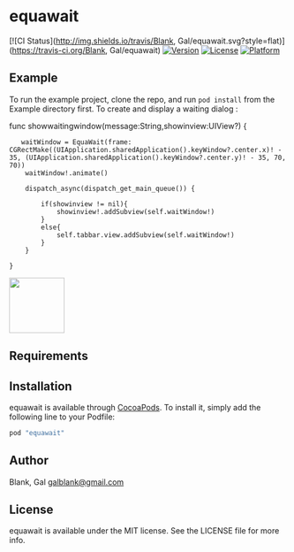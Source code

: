 # equawait

[![CI Status](http://img.shields.io/travis/Blank, Gal/equawait.svg?style=flat)](https://travis-ci.org/Blank, Gal/equawait)
[![Version](https://img.shields.io/cocoapods/v/equawait.svg?style=flat)](http://cocoapods.org/pods/equawait)
[![License](https://img.shields.io/cocoapods/l/equawait.svg?style=flat)](http://cocoapods.org/pods/equawait)
[![Platform](https://img.shields.io/cocoapods/p/equawait.svg?style=flat)](http://cocoapods.org/pods/equawait)

## Example

To run the example project, clone the repo, and run `pod install` from the Example directory first.
To create and display a waiting dialog :

func showwaitingwindow(message:String,showinview:UIView?)
    {
        
       waitWindow = EquaWait(frame: CGRectMake((UIApplication.sharedApplication().keyWindow?.center.x)! - 35, (UIApplication.sharedApplication().keyWindow?.center.y)! - 35, 70, 70))
        waitWindow!.animate()
        
        dispatch_async(dispatch_get_main_queue()) {
            
            if(showinview != nil){
                showinview!.addSubview(self.waitWindow!)
            }
            else{
                self.tabbar.view.addSubview(self.waitWindow!)
            }
        }
 
    }

<img src="http://i68.tinypic.com/254ztrr.png" width="100" height="100"><br />
## Requirements

## Installation

equawait is available through [CocoaPods](http://cocoapods.org). To install
it, simply add the following line to your Podfile:

```ruby
pod "equawait"
```

## Author

Blank, Gal galblank@gmail.com

## License

equawait is available under the MIT license. See the LICENSE file for more info.
